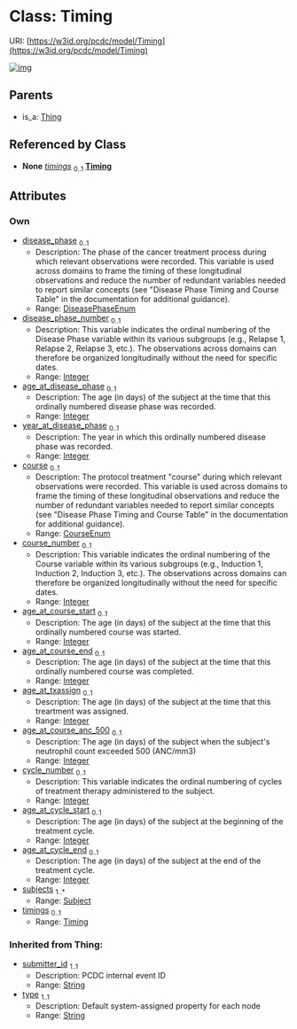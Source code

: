 
# Class: Timing




URI: [https://w3id.org/pcdc/model/Timing](https://w3id.org/pcdc/model/Timing)


[![img](https://yuml.me/diagram/nofunky;dir:TB/class/[Timing]<timings%200..1-++[Timing&#124;disease_phase:DiseasePhaseEnum%20%3F;disease_phase_number:integer%20%3F;age_at_disease_phase:integer%20%3F;year_at_disease_phase:integer%20%3F;course:CourseEnum%20%3F;course_number:integer%20%3F;age_at_course_start:integer%20%3F;age_at_course_end:integer%20%3F;age_at_txassign:integer%20%3F;age_at_course_anc_500:integer%20%3F;cycle_number:integer%20%3F;age_at_cycle_start:integer%20%3F;age_at_cycle_end:integer%20%3F;submitter_id(i):string;type(i):string],[Subject]<subjects%201..*-++[Timing],[Thing]^-[Timing],[Thing],[Subject])](https://yuml.me/diagram/nofunky;dir:TB/class/[Timing]<timings%200..1-++[Timing&#124;disease_phase:DiseasePhaseEnum%20%3F;disease_phase_number:integer%20%3F;age_at_disease_phase:integer%20%3F;year_at_disease_phase:integer%20%3F;course:CourseEnum%20%3F;course_number:integer%20%3F;age_at_course_start:integer%20%3F;age_at_course_end:integer%20%3F;age_at_txassign:integer%20%3F;age_at_course_anc_500:integer%20%3F;cycle_number:integer%20%3F;age_at_cycle_start:integer%20%3F;age_at_cycle_end:integer%20%3F;submitter_id(i):string;type(i):string],[Subject]<subjects%201..*-++[Timing],[Thing]^-[Timing],[Thing],[Subject])

## Parents

 *  is_a: [Thing](Thing.md)

## Referenced by Class

 *  **None** *[timings](timings.md)*  <sub>0..1</sub>  **[Timing](Timing.md)**

## Attributes


### Own

 * [disease_phase](disease_phase.md)  <sub>0..1</sub>
     * Description: The phase of the cancer treatment process during which relevant observations were recorded. This variable is used across domains to frame the timing of these longitudinal observations and reduce the number of redundant variables needed to report similar concepts (see "Disease Phase Timing and Course Table" in the documentation for additional guidance).
     * Range: [DiseasePhaseEnum](DiseasePhaseEnum.md)
 * [disease_phase_number](disease_phase_number.md)  <sub>0..1</sub>
     * Description: This variable indicates the ordinal numbering of the Disease Phase variable within its various subgroups (e.g., Relapse 1, Relapse 2, Relapse 3, etc.). The observations across domains can therefore be organized longitudinally without the need for specific dates.
     * Range: [Integer](types/Integer.md)
 * [age_at_disease_phase](age_at_disease_phase.md)  <sub>0..1</sub>
     * Description: The age (in days) of the subject at the time that this ordinally numbered disease phase was recorded.
     * Range: [Integer](types/Integer.md)
 * [year_at_disease_phase](year_at_disease_phase.md)  <sub>0..1</sub>
     * Description: The year in which this ordinally numbered disease phase was recorded.
     * Range: [Integer](types/Integer.md)
 * [course](course.md)  <sub>0..1</sub>
     * Description: The protocol treatment "course" during which relevant observations were recorded. This variable is used across domains to frame the timing of these longitudinal observations and reduce the number of redundant variables needed to report similar concepts (see "Disease Phase Timing and Course Table" in the documentation for additional guidance).
     * Range: [CourseEnum](CourseEnum.md)
 * [course_number](course_number.md)  <sub>0..1</sub>
     * Description: This variable indicates the ordinal numbering of the Course variable within its various subgroups (e.g., Induction 1, Induction 2, Induction 3, etc.). The observations across domains can therefore be organized longitudinally without the need for specific dates.
     * Range: [Integer](types/Integer.md)
 * [age_at_course_start](age_at_course_start.md)  <sub>0..1</sub>
     * Description: The age (in days) of the subject at the time that this ordinally numbered course was started.
     * Range: [Integer](types/Integer.md)
 * [age_at_course_end](age_at_course_end.md)  <sub>0..1</sub>
     * Description: The age (in days) of the subject at the time that this ordinally numbered course was completed.
     * Range: [Integer](types/Integer.md)
 * [age_at_txassign](age_at_txassign.md)  <sub>0..1</sub>
     * Description: The age (in days) of the subject at the time that this treartment was assigned.
     * Range: [Integer](types/Integer.md)
 * [age_at_course_anc_500](age_at_course_anc_500.md)  <sub>0..1</sub>
     * Description: The age (in days) of the subject when the subject's neutrophil count exceeded 500 (ANC/mm3)
     * Range: [Integer](types/Integer.md)
 * [cycle_number](cycle_number.md)  <sub>0..1</sub>
     * Description: This variable indicates the ordinal numbering of cycles of treatment therapy administered to the subject.
     * Range: [Integer](types/Integer.md)
 * [age_at_cycle_start](age_at_cycle_start.md)  <sub>0..1</sub>
     * Description: The age (in days) of the subject at the beginning of the treatment cycle.
     * Range: [Integer](types/Integer.md)
 * [age_at_cycle_end](age_at_cycle_end.md)  <sub>0..1</sub>
     * Description: The age (in days) of the subject at the end of the treatment cycle.
     * Range: [Integer](types/Integer.md)
 * [subjects](subjects.md)  <sub>1..\*</sub>
     * Range: [Subject](Subject.md)
 * [timings](timings.md)  <sub>0..1</sub>
     * Range: [Timing](Timing.md)

### Inherited from Thing:

 * [submitter_id](submitter_id.md)  <sub>1..1</sub>
     * Description: PCDC internal event ID
     * Range: [String](types/String.md)
 * [type](type.md)  <sub>1..1</sub>
     * Description: Default system-assigned property for each node
     * Range: [String](types/String.md)
